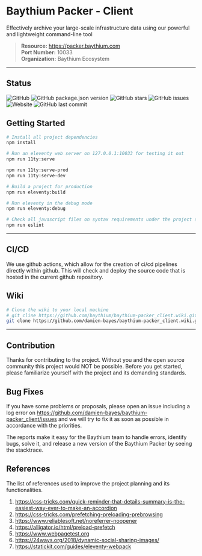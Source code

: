 # Baythium Packer - Client

Effectively archive your large-scale infrastructure data using our powerful and lightweight command-line tool  

> **Resource:** https://packer.baythium.com  
> **Port Number:** 10033  
> **Organization:** Baythium Ecosystem  

---

## Status

![GitHub](https://img.shields.io/github/license/damien-bayes/baythium-packer_client?color=blueviolet&label=License&style=flat-square)
![GitHub package.json version](https://img.shields.io/github/package-json/v/damien-bayes/baythium-packer_client?color=blueviolet&label=Version&style=flat-square)
![GitHub stars](https://img.shields.io/github/stars/damien-bayes/baythium-packer_client?color=blueviolet&label=GitHub%20Stars&style=flat-square)
![GitHub issues](https://img.shields.io/github/issues/damien-bayes/baythium-packer_client?color=blueviolet&label=Issues&style=flat-square)
![Website](https://img.shields.io/website?down_color=red&label=Website&style=flat-square&up_color=blueviolet&url=https%3A%2F%2Fpacker.baythium.com%2F)
![GitHub last commit](https://img.shields.io/github/last-commit/damien-bayes/baythium-packer_client?color=blueviolet&label=Last%20Commit&style=flat-square)

## Getting Started

```bash
# Install all project dependencies
npm install

# Run an eleventy web server on 127.0.0.1:10033 for testing it out
npm run 11ty:serve

npm run 11ty:serve-prod
npm run 11ty:serve-dev

# Build a project for production
npm run eleventy:build

# Run eleventy in the debug mode
npm run eleventy:debug

# Check all javascript files on syntax requirements under the project standards
npm run eslint
```

---

## CI/CD

We use github actions, which allow for the creation of ci/cd pipelines directly within github. This will check and deploy the source code that is hosted in the current github repository.

## Wiki

```bash
# Clone the wiki to your local machine
# git cline https://github.com/baythium/baythium-packer_client.wiki.git
git clone https://github.com/damien-bayes/baythium-packer_client.wiki.git
```

---

## Contribution

Thanks for contributing to the project. Without you and the open source community this project would NOT be possible. Before you get started, please familiarize yourself with the project and its demanding standards.

## Bug Fixes

If you have some problems or proposals, please open an issue including a log error on https://github.com/damien-bayes/baythium-packer_client/issues and we will try to fix it as soon as possible in accordance with the priorities.

The reports make it easy for the Baythium team to handle errors, identify bugs, solve it, and release a new version of the Baythium Packer by seeing the stacktrace.

## References

The list of references used to improve the project planning and its functionalities.

1. https://css-tricks.com/quick-reminder-that-details-summary-is-the-easiest-way-ever-to-make-an-accordion
2. https://css-tricks.com/prefetching-preloading-prebrowsing
3. https://www.reliablesoft.net/noreferrer-noopener
4. https://alligator.io/html/preload-prefetch
5. https://www.webpagetest.org
6. https://24ways.org/2018/dynamic-social-sharing-images/
7. https://statickit.com/guides/eleventy-webpack
